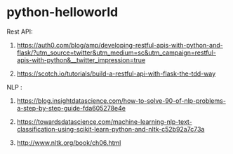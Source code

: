 # python-helloworld

Rest API:

1. https://auth0.com/blog/amp/developing-restful-apis-with-python-and-flask/?utm_source=twitter&utm_medium=sc&utm_campaign=restful-apis-with-python&__twitter_impression=true

2. https://scotch.io/tutorials/build-a-restful-api-with-flask-the-tdd-way

NLP :

1.  https://blog.insightdatascience.com/how-to-solve-90-of-nlp-problems-a-step-by-step-guide-fda605278e4e

2.  https://towardsdatascience.com/machine-learning-nlp-text-classification-using-scikit-learn-python-and-nltk-c52b92a7c73a

3.  http://www.nltk.org/book/ch06.html
